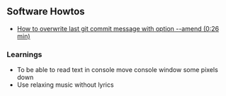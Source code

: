 ## Software Howtos

- [How to overwrite last git commit message with option --amend (0:26 min)](https://youtu.be/hnfCWjOfkj4)

### Learnings
- To be able to read text in console move console window some pixels down
- Use relaxing music without lyrics
